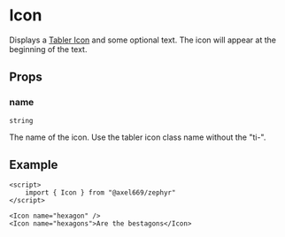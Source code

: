 # Icon

Displays a [Tabler Icon](https://tabler-icons.io/) and some optional text.
The icon will appear at the beginning of the text.

## Props

### name
`string`

The name of the icon. Use the tabler icon class name without the "ti-".

## Example
```svelte
<script>
    import { Icon } from "@axel669/zephyr"
</script>

<Icon name="hexagon" />
<Icon name="hexagons">Are the bestagons</Icon>
```
